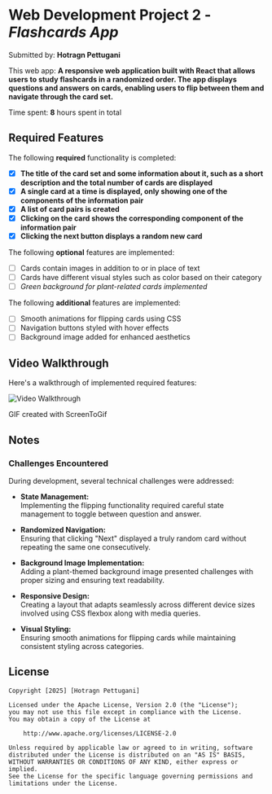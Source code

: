 # Web Development Project 2 - *Flashcards App*

Submitted by: **Hotragn Pettugani**

This web app: **A responsive web application built with React that allows users to study flashcards in a randomized order. The app displays questions and answers on cards, enabling users to flip between them and navigate through the card set.**

Time spent: **8** hours spent in total

## Required Features

The following **required** functionality is completed:

- [x] **The title of the card set and some information about it, such as a short description and the total number of cards are displayed**
- [x] **A single card at a time is displayed, only showing one of the components of the information pair**
- [x] **A list of card pairs is created**
- [x] **Clicking on the card shows the corresponding component of the information pair**
- [x] **Clicking the next button displays a random new card**

The following **optional** features are implemented:

- [ ] Cards contain images in addition to or in place of text
- [ ] Cards have different visual styles such as color based on their category
- [ ] *Green background for plant-related cards implemented*

The following **additional** features are implemented:

* [ ] Smooth animations for flipping cards using CSS
* [ ] Navigation buttons styled with hover effects
* [ ] Background image added for enhanced aesthetics

## Video Walkthrough

Here's a walkthrough of implemented required features:

<img src='https://submissions.us-east-1.linodeobjects.com/web102/ghukp_6w.gif' title='Video Walkthrough' width='' alt='Video Walkthrough' />

<!-- Replace this with whatever GIF tool you used! -->
GIF created with ScreenToGif  
<!-- Recommended tools:
[Kap](https://getkap.co/) for macOS
[ScreenToGif](https://www.screentogif.com/) for Windows
[peek](https://github.com/phw/peek) for Linux. -->

## Notes

### Challenges Encountered

During development, several technical challenges were addressed:

- **State Management:**  
  Implementing the flipping functionality required careful state management to toggle between question and answer.

- **Randomized Navigation:**  
  Ensuring that clicking "Next" displayed a truly random card without repeating the same one consecutively.

- **Background Image Implementation:**  
  Adding a plant-themed background image presented challenges with proper sizing and ensuring text readability.

- **Responsive Design:**  
  Creating a layout that adapts seamlessly across different device sizes involved using CSS flexbox along with media queries.

- **Visual Styling:**  
  Ensuring smooth animations for flipping cards while maintaining consistent styling across categories.

## License

    Copyright [2025] [Hotragn Pettugani]

    Licensed under the Apache License, Version 2.0 (the "License");
    you may not use this file except in compliance with the License.
    You may obtain a copy of the License at

        http://www.apache.org/licenses/LICENSE-2.0

    Unless required by applicable law or agreed to in writing, software
    distributed under the License is distributed on an "AS IS" BASIS,
    WITHOUT WARRANTIES OR CONDITIONS OF ANY KIND, either express or implied.
    See the License for the specific language governing permissions and
    limitations under the License.
